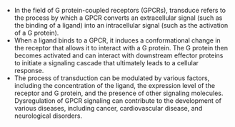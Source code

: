 - In the field of G protein-coupled receptors (GPCRs), transduce refers to the process by which a GPCR converts an extracellular signal (such as the binding of a ligand) into an intracellular signal (such as the activation of a G protein).
- When a ligand binds to a GPCR, it induces a conformational change in the receptor that allows it to interact with a G protein. The G protein then becomes activated and can interact with downstream effector proteins to initiate a signaling cascade that ultimately leads to a cellular response.
- The process of transduction can be modulated by various factors, including the concentration of the ligand, the expression level of the receptor and G protein, and the presence of other signaling molecules. Dysregulation of GPCR signaling can contribute to the development of various diseases, including cancer, cardiovascular disease, and neurological disorders.